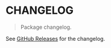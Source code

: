 # CHANGELOG

> Package changelog.

See [GitHub Releases](https://github.com/stdlib-js/array-base-arraylike2object/releases) for the changelog.